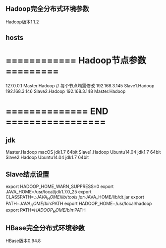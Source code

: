## Hadoop完全分布式环境参数

Hadoop版本1.1.2

hosts
-----

# ============ Hadoop节点参数 =========

127.0.0.1 		Master.Hadoop // 每个节点均需修改
192.168.3.145   Slave1.Hadoop
192.168.3.146   Slave2.Hadoop
192.168.3.148   Master.Hadoop

# ============== END =================

jdk
-----
Master.Hadoop macOS 		jdk1.7 64bit
Slave1.Hadoop Ubuntu14.04   jdk1.7 64bit
Slave2.Hadoop Ubuntu14.04   jdk1.7 64bit

Slave结点设置
-----------
export HADOOP_HOME_WARN_SUPPRESS=0 
export JAVA_HOME=/usr/local/jdk1.7.0_25 
export CLASSPATH=.:$JAVA_HOME/lib/tools.jar:$JAVA_HOME/lib/dt.jar 
export PATH=$JAVA_HOME/bin:$PATH 
export HADOOP_HOME=/usr/local/hadoop 
export PATH=$HADOOP_HOME/bin:$PATH

## HBase完全分布式环境参数

HBase版本0.94.8
